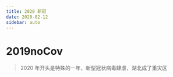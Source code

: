 ```yaml
---
title: 2020 新冠
date: 2020-02-12
sidebar: auto
---
```


# 2019noCov

> 2020 年开头是特殊的一年，新型冠状病毒肆虐，湖北成了重灾区
